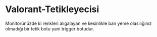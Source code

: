 # Valorant-Tetikleyecisi
Monitörünüzde ki renkleri alıgalayan ve kesinlikle ban yeme olasılığınız olmadığı bir tetik botu yani trigger botudur.
